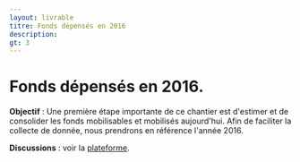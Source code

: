 ```yaml
---
layout: livrable
titre: Fonds dépensés en 2016
description: 
gt: 3
---
```


<h1>Fonds dépensés en 2016.</h1>

<div class="jumbotron">
  <p><b>Objectif</b> : Une première étape importante de ce chantier est d'estimer et de consolider les fonds mobilisables et mobilisés aujourd'hui. Afin de faciliter la collecte de donnée, nous prendrons en référence l'année 2016.</p>
   <p><b>Discussions</b> : voir la <a href="https://strategie.societenumerique.gouv.fr/topic/25/recensement-des-fonds-effectivement-d%C3%A9pens%C3%A9s-en-2016">plateforme</a>.</p>
</div>

<style>

#chart {
  background: #fff;
  font-family: "Helvetica Neue", Helvetica, Arial, sans-serif;
}

.title {
    font-weight: bold;
    font-size: 24px;
    text-align: center;
    margin-top: 6px;
    margin-bottom: 6px;
}
text {
  pointer-events: none;
}

.grandparent text {
  font-weight: bold;
}

rect {
  fill: none;
  stroke: #fff;
}

rect.parent,
.grandparent rect {
  stroke-width: 2px;
}

rect.parent {
    pointer-events: none;
}

.grandparent rect {
  fill: orange;
}

.grandparent:hover rect {
  fill: #ee9700;
}

.children rect.parent,
.grandparent rect {
  cursor: pointer;
}

.children rect.parent {
  fill: #bbb;
  fill-opacity: .5;
}

.children:hover rect.child {
  fill: #bbb;
}

</style>



<div id="chart"></div>

<script src="https://code.jquery.com/jquery-1.7.2.min.js"></script>
<script src="https://d3js.org/d3.v3.min.js"></script>
<script>


window.addEventListener('message', function(e) {
    var opts = e.data.opts,
        data = e.data.data;

    return main(opts, data);
});

var defaults = {
    margin: {top: 24, right: 0, bottom: 0, left: 0},
    rootname: "TOP",
    format: ",d",
    title: "",
    width: 960,
    height: 500
};

function main(o, data) {
  var root,
      opts = $.extend(true, {}, defaults, o),
      formatNumber = d3.format(opts.format),
      rname = opts.rootname,
      margin = opts.margin,
      theight = 36 + 16;

  $('#chart').width(opts.width).height(opts.height);
  var width = opts.width - margin.left - margin.right,
      height = opts.height - margin.top - margin.bottom - theight,
      transitioning;
  
  var color = d3.scale.category20c();
  
  var x = d3.scale.linear()
      .domain([0, width])
      .range([0, width]);
  
  var y = d3.scale.linear()
      .domain([0, height])
      .range([0, height]);
  
  var treemap = d3.layout.treemap()
      .children(function(d, depth) { return depth ? null : d._children; })
      .sort(function(a, b) { return a.value - b.value; })
      .ratio(height / width * 0.5 * (1 + Math.sqrt(5)))
      .round(false);
  
  var svg = d3.select("#chart").append("svg")
      .attr("width", width + margin.left + margin.right)
      .attr("height", height + margin.bottom + margin.top)
      .style("margin-left", -margin.left + "px")
      .style("margin.right", -margin.right + "px")
    .append("g")
      .attr("transform", "translate(" + margin.left + "," + margin.top + ")")
      .style("shape-rendering", "crispEdges");
  
  var grandparent = svg.append("g")
      .attr("class", "grandparent");
  
  grandparent.append("rect")
      .attr("y", -margin.top)
      .attr("width", width)
      .attr("height", margin.top);
  
  grandparent.append("text")
      .attr("x", 6)
      .attr("y", 6 - margin.top)
      .attr("dy", ".75em");

  if (opts.title) {
    $("#chart").prepend("<p class='title'>" + opts.title + "</p>");
  }
  if (data instanceof Array) {
    root = { key: rname, values: data };
  } else {
    root = data;
  }
    
  initialize(root);
  accumulate(root);
  layout(root);
  console.log(root);
  display(root);

  if (window.parent !== window) {
    var myheight = document.documentElement.scrollHeight || document.body.scrollHeight;
    window.parent.postMessage({height: myheight}, '*');
  }

  function initialize(root) {
    root.x = root.y = 0;
    root.dx = width;
    root.dy = height;
    root.depth = 0;
  }

  // Aggregate the values for internal nodes. This is normally done by the
  // treemap layout, but not here because of our custom implementation.
  // We also take a snapshot of the original children (_children) to avoid
  // the children being overwritten when when layout is computed.
  function accumulate(d) {
    return (d._children = d.values)
        ? d.value = d.values.reduce(function(p, v) { return p + accumulate(v); }, 0)
        : d.value;
  }

  // Compute the treemap layout recursively such that each group of siblings
  // uses the same size (1×1) rather than the dimensions of the parent cell.
  // This optimizes the layout for the current zoom state. Note that a wrapper
  // object is created for the parent node for each group of siblings so that
  // the parent’s dimensions are not discarded as we recurse. Since each group
  // of sibling was laid out in 1×1, we must rescale to fit using absolute
  // coordinates. This lets us use a viewport to zoom.
  function layout(d) {
    if (d._children) {
      treemap.nodes({_children: d._children});
      d._children.forEach(function(c) {
        c.x = d.x + c.x * d.dx;
        c.y = d.y + c.y * d.dy;
        c.dx *= d.dx;
        c.dy *= d.dy;
        c.parent = d;
        layout(c);
      });
    }
  }

  function display(d) {
    grandparent
        .datum(d.parent)
        .on("click", transition)
      .select("text")
        .text(name(d));

    var g1 = svg.insert("g", ".grandparent")
        .datum(d)
        .attr("class", "depth");

    var g = g1.selectAll("g")
        .data(d._children)
      .enter().append("g");

    g.filter(function(d) { return d._children; })
        .classed("children", true)
        .on("click", transition);

    var children = g.selectAll(".child")
        .data(function(d) { return d._children || [d]; })
      .enter().append("g");

    children.append("rect")
        .attr("class", "child")
        .call(rect)
      .append("title")
        .text(function(d) { return d.key + " (" + formatNumber(d.value) + ")"; });
    children.append("text")
        .attr("class", "ctext")
        .text(function(d) { return d.key; })
        .call(text2);

    g.append("rect")
        .attr("class", "parent")
        .call(rect);

    var t = g.append("text")
        .attr("class", "ptext")
        .attr("dy", ".75em")

    t.append("tspan")
        .text(function(d) { return d.key; });
    t.append("tspan")
        .attr("dy", "1.0em")
        .text(function(d) { return formatNumber(d.value); });
    t.call(text);

    g.selectAll("rect")
        .style("fill", function(d) { return color(d.key); });

    function transition(d) {
      if (transitioning || !d) return;
      transitioning = true;

      var g2 = display(d),
          t1 = g1.transition().duration(750),
          t2 = g2.transition().duration(750);

      // Update the domain only after entering new elements.
      x.domain([d.x, d.x + d.dx]);
      y.domain([d.y, d.y + d.dy]);

      // Enable anti-aliasing during the transition.
      svg.style("shape-rendering", null);

      // Draw child nodes on top of parent nodes.
      svg.selectAll(".depth").sort(function(a, b) { return a.depth - b.depth; });

      // Fade-in entering text.
      g2.selectAll("text").style("fill-opacity", 0);

      // Transition to the new view.
      t1.selectAll(".ptext").call(text).style("fill-opacity", 0);
      t1.selectAll(".ctext").call(text2).style("fill-opacity", 0);
      t2.selectAll(".ptext").call(text).style("fill-opacity", 1);
      t2.selectAll(".ctext").call(text2).style("fill-opacity", 1);
      t1.selectAll("rect").call(rect);
      t2.selectAll("rect").call(rect);

      // Remove the old node when the transition is finished.
      t1.remove().each("end", function() {
        svg.style("shape-rendering", "crispEdges");
        transitioning = false;
      });
    }

    return g;
  }

  function text(text) {
    text.selectAll("tspan")
        .attr("x", function(d) { return x(d.x) + 6; })
    text.attr("x", function(d) { return x(d.x) + 6; })
        .attr("y", function(d) { return y(d.y) + 6; })
        .style("opacity", function(d) { return this.getComputedTextLength() < x(d.x + d.dx) - x(d.x) ? 1 : 0; });
  }

  function text2(text) {
    text.attr("x", function(d) { return x(d.x + d.dx) - this.getComputedTextLength() - 6; })
        .attr("y", function(d) { return y(d.y + d.dy) - 6; })
        .style("opacity", function(d) { return this.getComputedTextLength() < x(d.x + d.dx) - x(d.x) ? 1 : 0; });
  }

  function rect(rect) {
    rect.attr("x", function(d) { return x(d.x); })
        .attr("y", function(d) { return y(d.y); })
        .attr("width", function(d) { return x(d.x + d.dx) - x(d.x); })
        .attr("height", function(d) { return y(d.y + d.dy) - y(d.y); });
  }

  function name(d) {
    return d.parent
        ? name(d.parent) + " / " + d.key + " (" + formatNumber(d.value) + ")"
        : d.key + " (" + formatNumber(d.value) + ")";
  }
}

if (window.location.hash === "") {
    d3.json("https://societenumerique.github.io/strategie/budget-data.json", function(err, res) {
        if (!err) {
            console.log(res);
            var data = d3.nest().key(function(d) { return d.region; }).key(function(d) { return d.subregion; }).entries(res);
            main({title: "Dépense 2016 pour la médiation numérique."}, {key: "Total", values: data});
        }
    });
}

</script>

